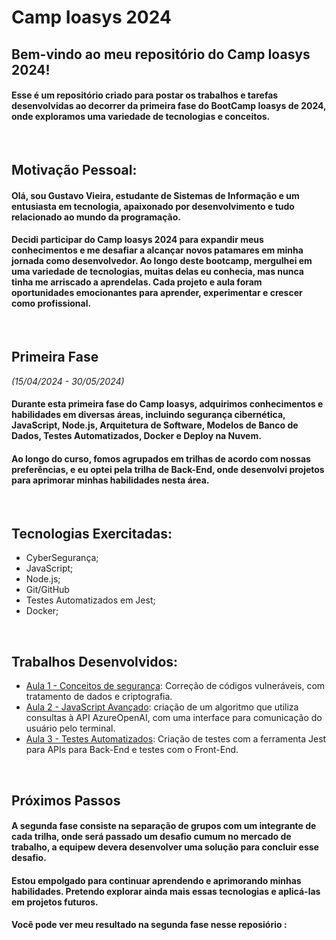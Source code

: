 # **Camp Ioasys 2024**

## **Bem-vindo ao meu repositório do Camp Ioasys 2024!** 

#### Esse é um repositório criado para postar os trabalhos e tarefas desenvolvidas ao decorrer da primeira fase do BootCamp Ioasys de 2024, onde exploramos uma variedade de tecnologias e conceitos.

<br>

## **Motivação Pessoal:**

#### Olá, sou Gustavo Vieira, estudante de Sistemas de Informação e um entusiasta em tecnologia, apaixonado por desenvolvimento e tudo relacionado ao mundo da programação.

#### Decidi participar do Camp Ioasys 2024 para expandir meus conhecimentos e me desafiar a alcançar novos patamares em minha jornada como desenvolvedor. Ao longo deste bootcamp, mergulhei em uma variedade de tecnologias, muitas delas eu conhecia, mas nunca tinha me arriscado a aprendelas. Cada projeto e aula foram oportunidades emocionantes para aprender, experimentar e crescer como profissional. 

<br>

## **Primeira Fase** 

*(15/04/2024 - 30/05/2024)*

#### Durante esta primeira fase do Camp Ioasys, adquirimos conhecimentos e habilidades em diversas áreas, incluindo segurança cibernética, JavaScript, Node.js, Arquitetura de Software, Modelos de Banco de Dados, Testes Automatizados, Docker e Deploy na Nuvem. 

#### Ao longo do curso, fomos agrupados em trilhas de acordo com nossas preferências, e eu optei pela trilha de Back-End, onde desenvolvi projetos para aprimorar minhas habilidades nesta área.

<br>

## **Tecnologias Exercitadas:**

- CyberSegurança;
- JavaScript;
- Node.js;
- Git/GitHub
- Testes Automatizados em Jest;
- Docker;
 
<br>

## **Trabalhos Desenvolvidos:**
- [Aula 1 - Conceitos de segurança](https://github.com/GustavoJVvieira/camp-security-practice): Correção de códigos vulneráveis, com tratamento de dados e criptografia.
- [Aula 2 - JavaScript Avançado](https://github.com/GustavoJVvieira/Desafio_CHATIoasys): criação de um algoritmo que utiliza consultas à API AzureOpenAI, com uma interface para comunicação do usuário pelo terminal.
- [Aula 3 - Testes Automatizados](https://github.com/GustavoJVvieira/Ioasys_camp_desafioTDD): Criação de testes com a ferramenta Jest para APIs para Back-End e testes com o Front-End.

<br>

## **Próximos Passos**

#### A segunda fase consiste na separação de grupos com um integrante de cada trilha, onde será passado um desafio cumum no mercado de trabalho, a equipew devera desenvolver uma solução para concluir esse desafio.

#### Estou empolgado para continuar aprendendo e aprimorando minhas habilidades. Pretendo explorar ainda mais essas tecnologias e aplicá-las em projetos futuros. 
#### Você pode ver meu resultado na segunda fase nesse reposiório : 

<br>
